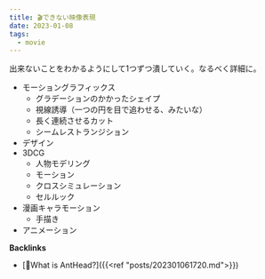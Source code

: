```yaml
---
title: 🎬できない映像表現
date: 2023-01-08
tags:
  - movie
---
```


出来ないことをわかるようにして1つずつ潰していく。なるべく詳細に。

- モーショングラフィックス
  - グラデーションのかかったシェイプ
  - 視線誘導（一つの円を目で追わせる、みたいな）
  - 長く連続させるカット
  - シームレストランジション
- デザイン
- 3DCG
  - 人物モデリング
  - モーション
  - クロスシミュレーション
  - セルルック
- 漫画キャラモーション
  - 手描き
- アニメーション


**Backlinks**
- [🐜What is AntHead?]({{<ref "posts/202301061720.md">}})